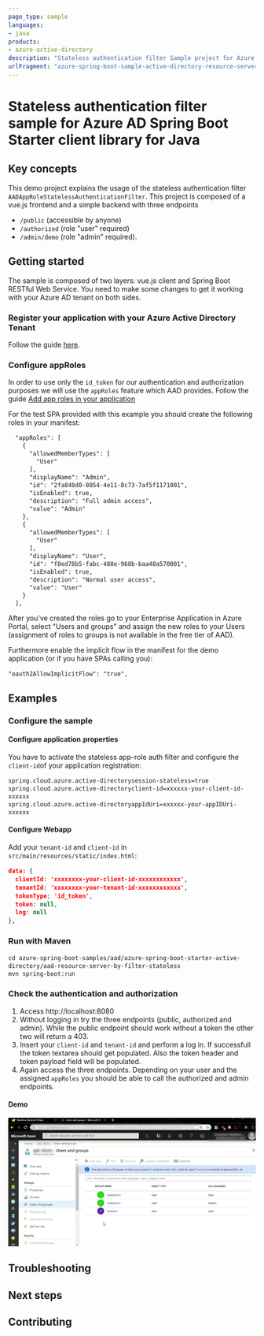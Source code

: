```yaml
---
page_type: sample
languages:
- java
products:
- azure-active-directory
description: "Stateless authentication filter Sample project for Azure AD Spring Boot Starter client library"
urlFragment: "azure-spring-boot-sample-active-directory-resource-server-by-filter-stateless"
---
```


# Stateless authentication filter sample for Azure AD Spring Boot Starter client library for Java

## Key concepts

This demo project  explains the usage of the stateless authentication filter `AADAppRoleStatelessAuthenticationFilter`.
This project is composed of a vue.js frontend and a simple backend with three endpoints
* `/public` (accessible by anyone)
* `/authorized` (role "user" required)
* `/admin/demo` (role "admin" required).

## Getting started
The sample is composed of two layers: vue.js client and Spring Boot RESTful Web Service. You need to make some changes 
to get it working with your Azure AD tenant on both sides.



### Register your application with your Azure Active Directory Tenant

Follow the guide [here](https://docs.microsoft.com/azure/active-directory/develop/v1-protocols-openid-connect-code#register-your-application-with-your-ad-tenant).

### Configure appRoles

In order to use only the `id_token` for our authentication and authorization purposes we will use the
`appRoles` feature which AAD provides. Follow the guide 
[Add app roles in your application](https://docs.microsoft.com/azure/active-directory/develop/howto-add-app-roles-in-azure-ad-apps)

For the test SPA provided with this example you should create the following roles in your manifest:

```
  "appRoles": [
    {
      "allowedMemberTypes": [
        "User"
      ],
      "displayName": "Admin",
      "id": "2fa848d0-8054-4e11-8c73-7af5f1171001",
      "isEnabled": true,
      "description": "Full admin access",
      "value": "Admin"
    },
    {
      "allowedMemberTypes": [
        "User"
      ],
      "displayName": "User",
      "id": "f8ed78b5-fabc-488e-968b-baa48a570001",
      "isEnabled": true,
      "description": "Normal user access",
      "value": "User"
    }
  ],
```

After you've created the roles go to your Enterprise Application in Azure Portal, select "Users and groups" and 
assign the new roles to your Users (assignment of roles to groups is not available in the free tier of AAD).

Furthermore enable the implicit flow in the manifest for the demo application 
(or if you have SPAs calling you):

```
"oauth2AllowImplicitFlow": "true",
```

## Examples
### Configure the sample

#### Configure application.properties

You have to activate the stateless app-role auth filter and configure the `client-id`of your application registration:

```properties
spring.cloud.azure.active-directorysession-stateless=true
spring.cloud.azure.active-directoryclient-id=xxxxxx-your-client-id-xxxxxx
spring.cloud.azure.active-directoryappIdUri=xxxxxx-your-appIDUri-xxxxxx
```

#### Configure Webapp

Add your `tenant-id` and `client-id` in `src/main/resources/static/index.html`:

```json
data: {
  clientId: 'xxxxxxxx-your-client-id-xxxxxxxxxxxx',
  tenantId: 'xxxxxxxx-your-tenant-id-xxxxxxxxxxxx',
  tokenType: 'id_token',
  token: null,
  log: null
},
``` 

### Run with Maven
```shell
cd azure-spring-boot-samples/aad/azure-spring-boot-starter-active-directory/aad-resource-server-by-filter-stateless
mvn spring-boot:run
```

### Check the authentication and authorization
	
1. Access http://localhost:8080
2. Without logging in try the three endpoints (public, authorized and admin). While the public 
   endpoint should work without a token the other two will return a 403.
3. Insert your `client-id` and `tenant-id` and perform a log in. If successfull the token textarea
   should get populated. Also the token header and token payload field will be populated.   
4. Again access the three endpoints. Depending on your user and the assigned `appRoles` you should
   be able to call the authorized and admin endpoints.
   
#### Demo
![demoonstration video](docs/demo.webp "Demo Video")

## Troubleshooting
## Next steps
## Contributing
<!-- LINKS -->

